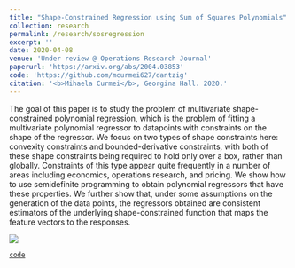 ```yaml
---
title: "Shape-Constrained Regression using Sum of Squares Polynomials"
collection: research
permalink: /research/sosregression
excerpt: ''
date: 2020-04-08
venue: 'Under review @ Operations Research Journal'
paperurl: 'https://arxiv.org/abs/2004.03853'
code: 'https://github.com/mcurmei627/dantzig'
citation: '<b>Mihaela Curmei</b>, Georgina Hall. 2020.'
---
```


The goal of this paper is to study the problem of multivariate shape-constrained polynomial
regression, which is the problem of fitting a multivariate polynomial regressor to datapoints with
constraints on the shape of the regressor. We focus on two types of shape constraints here: convexity
constraints and bounded-derivative constraints, with both of these shape constraints being required
to hold only over a box, rather than globally. Constraints of this type appear quite frequently in a number of areas including economics,
operations research, and pricing. We show how to use semidefinite programming to obtain
polynomial regressors that have these properties. We further show that, under some assumptions
on the generation of the data points, the regressors obtained are consistent estimators of the
underlying shape-constrained function that maps the feature vectors to the responses.


![](../../images/sos_regression.png)

[`code`](https://github.com/mcurmei627/dantzig)
